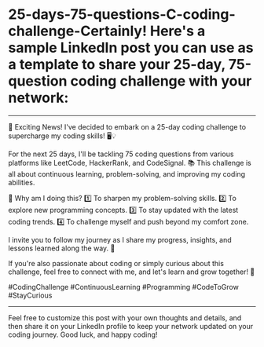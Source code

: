# 25-days-75-questions-C-coding-challenge-Certainly! Here's a sample LinkedIn post you can use as a template to share your 25-day, 75-question coding challenge with your network:

---

🚀 Exciting News! I've decided to embark on a 25-day coding challenge to supercharge my coding skills! 🖥️💡

For the next 25 days, I'll be tackling 75 coding questions from various platforms like LeetCode, HackerRank, and CodeSignal. 📚 This challenge is all about continuous learning, problem-solving, and improving my coding abilities.

🧩 Why am I doing this?
1️⃣ To sharpen my problem-solving skills.
2️⃣ To explore new programming concepts.
3️⃣ To stay updated with the latest coding trends.
4️⃣ To challenge myself and push beyond my comfort zone.

I invite you to follow my journey as I share my progress, insights, and lessons learned along the way. 💪

If you're also passionate about coding or simply curious about this challenge, feel free to connect with me, and let's learn and grow together! 🤝

#CodingChallenge #ContinuousLearning #Programming #CodeToGrow #StayCurious

---

Feel free to customize this post with your own thoughts and details, and then share it on your LinkedIn profile to keep your network updated on your coding journey. Good luck, and happy coding!
